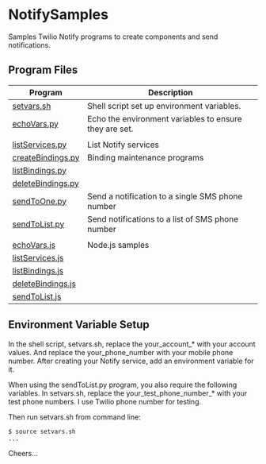 # NotifySamples

Samples Twilio Notify programs to create components and send notifications. 

## Program Files

|Program    | Description                                          |
|-----------|------------------------------------------------------|
|[setvars.sh](https://github.com/tigerfarm/NotifySamples/blob/master/setvars.sh) |Shell script set up environment variables.            |
|[echoVars.py](https://github.com/tigerfarm/NotifySamples/blob/master/echoVars.py)|Echo the environment variables to ensure they are set.|
| | |
|[listServices.py](https://github.com/tigerfarm/NotifySamples/blob/master/listServices.py)|List Notify services |
|[createBindings.py](https://github.com/tigerfarm/NotifySamples/blob/master/createBindings.py)|Binding maintenance programs|
|[listBindings.py](https://github.com/tigerfarm/NotifySamples/blob/master/listBindings.py)| |
|[deleteBindings.py](https://github.com/tigerfarm/NotifySamples/blob/master/deleteBindings.py)| |
|[sendToOne.py](https://github.com/tigerfarm/NotifySamples/blob/master/sendToOne.py)|Send a notification to a single SMS phone number |
|[sendToList.py](https://github.com/tigerfarm/NotifySamples/blob/master/sendToList.py)|Send notifications to a list of SMS phone number |
| | |
|[echoVars.js](https://github.com/tigerfarm/NotifySamples/blob/master/echoVars.js)|Node.js samples
|[listServices.js](https://github.com/tigerfarm/NotifySamples/blob/master/listServices.js)
|[listBindings.js](https://github.com/tigerfarm/NotifySamples/blob/master/listBindings.js)
|[deleteBindings.js](https://github.com/tigerfarm/NotifySamples/blob/master/deleteBindings.js)
|[sendToList.js](https://github.com/tigerfarm/NotifySamples/blob/master/listServices.js)

## Environment Variable Setup

In the shell script, setvars.sh, replace the your_account_* with your account values.
And replace the your_phone_number with your mobile phone number.
After creating your Notify service, add an environment variable for it.

When using the sendToList.py program, you also require the following variables.
In setvars.sh, replace the your_test_phone_number_* with your test phone numbers. I use Twilio phone number for testing.

Then run setvars.sh from command line:

    $ source setvars.sh
    ...

Cheers...

